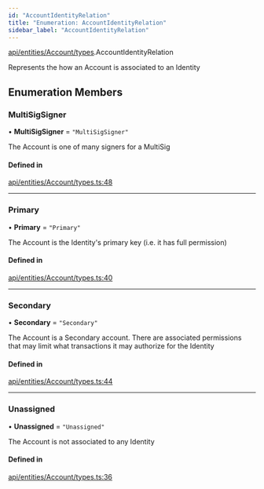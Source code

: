 ```yaml
---
id: "AccountIdentityRelation"
title: "Enumeration: AccountIdentityRelation"
sidebar_label: "AccountIdentityRelation"
---
```


[api/entities/Account/types](../../../../../../modules/API/Entities/Account/Types/Types.md).AccountIdentityRelation

Represents the how an Account is associated to an Identity

## Enumeration Members

### MultiSigSigner

• **MultiSigSigner** = ``"MultiSigSigner"``

The Account is one of many signers for a MultiSig

#### Defined in

[api/entities/Account/types.ts:48](https://github.com/PolymeshAssociation/polymesh-sdk/blob/adcc38781/src/api/entities/Account/types.ts#L48)

___

### Primary

• **Primary** = ``"Primary"``

The Account is the Identity's primary key (i.e. it has full permission)

#### Defined in

[api/entities/Account/types.ts:40](https://github.com/PolymeshAssociation/polymesh-sdk/blob/adcc38781/src/api/entities/Account/types.ts#L40)

___

### Secondary

• **Secondary** = ``"Secondary"``

The Account is a Secondary account. There are associated permissions that may limit what transactions it may authorize for the Identity

#### Defined in

[api/entities/Account/types.ts:44](https://github.com/PolymeshAssociation/polymesh-sdk/blob/adcc38781/src/api/entities/Account/types.ts#L44)

___

### Unassigned

• **Unassigned** = ``"Unassigned"``

The Account is not associated to any Identity

#### Defined in

[api/entities/Account/types.ts:36](https://github.com/PolymeshAssociation/polymesh-sdk/blob/adcc38781/src/api/entities/Account/types.ts#L36)
